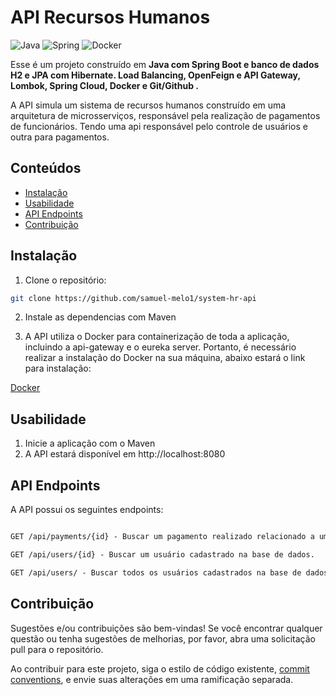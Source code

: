 # API Recursos Humanos

![Java](https://img.shields.io/badge/java-%23ED8B00.svg?style=for-the-badge&logo=openjdk&logoColor=white)
![Spring](https://img.shields.io/badge/spring-%236DB33F.svg?style=for-the-badge&logo=spring&logoColor=white)
![Docker](https://img.shields.io/badge/dockerhub-images-important.svg?logo=Docker)

Esse é um projeto construído em  **Java com Spring Boot e banco de dados H2 e JPA com Hibernate. Load Balancing, OpenFeign e API Gateway, Lombok, Spring Cloud, Docker e Git/Github .** 

A API simula um sistema de recursos humanos construído em uma arquitetura de microsserviços, responsável pela realização de pagamentos de funcionários. Tendo uma api responsável pelo controle de usuários e outra para pagamentos.

## Conteúdos

- [Instalação](#instalação)
- [Usabilidade](#usabilidade)
- [API Endpoints](#api-endpoints)
- [Contribuição](#contribuição)

## Instalação

1. Clone o repositório:

```bash
git clone https://github.com/samuel-melo1/system-hr-api
```

2. Instale as dependencias com Maven

3. A API utiliza o Docker para containerização de toda a aplicação, incluindo a api-gateway e o 
eureka server. Portanto, é necessário realizar a instalação do Docker na sua máquina, abaixo estará o link para instalação: 

[Docker](https://docs.docker.com/engine/install/)

## Usabilidade

1. Inicie a aplicação com o Maven
2. A API estará disponível em http://localhost:8080


## API Endpoints
A API possui os seguintes endpoints:

```markdown

GET /api/payments/{id} - Buscar um pagamento realizado relacionado a um empregado. 

GET /api/users/{id} - Buscar um usuário cadastrado na base de dados. 

GET /api/users/ - Buscar todos os usuários cadastrados na base de dados. 
```

## Contribuição

Sugestões e/ou contribuições são bem-vindas! Se você encontrar qualquer questão ou tenha sugestões de melhorias, por favor, abra uma solicitação pull para o repositório. 


Ao contribuir para este projeto, siga o estilo de código existente, [commit conventions](https://www.conventionalcommits.org/en/v1.0.0/), e envie suas alterações em uma ramificação separada.
